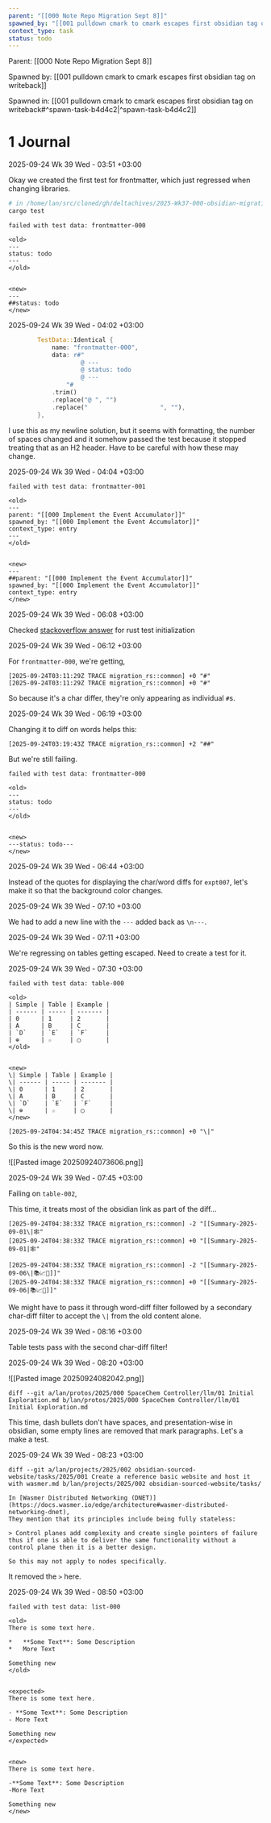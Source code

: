 ```yaml
---
parent: "[[000 Note Repo Migration Sept 8]]"
spawned_by: "[[001 pulldown cmark to cmark escapes first obsidian tag on writeback]]"
context_type: task
status: todo
---
```


Parent: [[000 Note Repo Migration Sept 8]]

Spawned by: [[001 pulldown cmark to cmark escapes first obsidian tag on writeback]] 

Spawned in: [[001 pulldown cmark to cmark escapes first obsidian tag on writeback#^spawn-task-b4d4c2|^spawn-task-b4d4c2]]

# 1 Journal

2025-09-24 Wk 39 Wed - 03:51 +03:00

Okay we created the first test for frontmatter, which just regressed when changing libraries.

```sh
# in /home/lan/src/cloned/gh/deltachives/2025-Wk37-000-obsidian-migration
cargo test
```

```
failed with test data: frontmatter-000

<old>
---
status: todo
---
</old>


<new>
---
##status: todo
</new>
```

2025-09-24 Wk 39 Wed - 04:02 +03:00

```rust
        TestData::Identical {
            name: "frontmatter-000",
            data: r#"
                    @ ---
                    @ status: todo
                    @ ---
                "#
            .trim()
            .replace("@ ", "")
            .replace("                    ", ""),
        },
```

I use this as my newline solution, but it seems with formatting, the number of spaces changed and it somehow passed the test because it stopped treating that as an H2 header. Have to be careful with how these may change.

2025-09-24 Wk 39 Wed - 04:04 +03:00

```
failed with test data: frontmatter-001

<old>
---
parent: "[[000 Implement the Event Accumulator]]"
spawned_by: "[[000 Implement the Event Accumulator]]"
context_type: entry
---
</old>


<new>
---
##parent: "[[000 Implement the Event Accumulator]]"
spawned_by: "[[000 Implement the Event Accumulator]]"
context_type: entry
</new>
```

2025-09-24 Wk 39 Wed - 06:08 +03:00

Checked [stackoverflow answer](https://stackoverflow.com/a/58006287/6944447) for rust test initialization

2025-09-24 Wk 39 Wed - 06:12 +03:00

For `frontmatter-000`, we're getting,

```
[2025-09-24T03:11:29Z TRACE migration_rs::common] +0 "#"
[2025-09-24T03:11:29Z TRACE migration_rs::common] +0 "#"
```

So because it's a char differ, they're only appearing as individual `#`s. 

2025-09-24 Wk 39 Wed - 06:19 +03:00

Changing it to diff on words helps this:

```
[2025-09-24T03:19:43Z TRACE migration_rs::common] +2 "##"
```

But we're still failing.

```
failed with test data: frontmatter-000

<old>
---
status: todo
---
</old>


<new>
---status: todo---
</new>
```

2025-09-24 Wk 39 Wed - 06:44 +03:00

Instead of the quotes for displaying the char/word diffs for `expt007`, let's make it so that the background color changes.

2025-09-24 Wk 39 Wed - 07:10 +03:00

We had to add a new line with the `---` added back as `\n---`. 

2025-09-24 Wk 39 Wed - 07:11 +03:00

We're regressing on tables getting escaped. Need to create a test for it.

2025-09-24 Wk 39 Wed - 07:30 +03:00

```
failed with test data: table-000

<old>
| Simple | Table | Example |
| ------ | ----- | ------- |
| 0      | 1     | 2       |
| A      | B     | C       |
| `D`    | `E`   | `F`     |
| ⊕      | ☆     | ◯       |
</old>


<new>
\| Simple | Table | Example |
\| ------ | ----- | ------- |
\| 0      | 1     | 2       |
\| A      | B     | C       |
\| `D`    | `E`   | `F`     |
\| ⊕      | ☆     | ◯       |
</new>
```

```
[2025-09-24T04:34:45Z TRACE migration_rs::common] +0 "\|"
```

So this is the new word now.

![[Pasted image 20250924073606.png]]


2025-09-24 Wk 39 Wed - 07:45 +03:00

Failing on `table-002`,

This time, it treats most of the obsidian link as part of the diff...

```
[2025-09-24T04:38:33Z TRACE migration_rs::common] -2 "[[Summary-2025-09-01\|🕸️"
[2025-09-24T04:38:33Z TRACE migration_rs::common] +0 "[[Summary-2025-09-01|🕸️"

[2025-09-24T04:38:33Z TRACE migration_rs::common] -2 "[[Summary-2025-09-06\|📚📈🎲]]"
[2025-09-24T04:38:33Z TRACE migration_rs::common] +0 "[[Summary-2025-09-06|📚📈🎲]]"
```

We might have to pass it through word-diff filter followed by a secondary char-diff filter to accept the `\|` from the old content alone.

2025-09-24 Wk 39 Wed - 08:16 +03:00

Table tests pass with the second char-diff filter!

2025-09-24 Wk 39 Wed - 08:20 +03:00

![[Pasted image 20250924082042.png]]

```
diff --git a/lan/protos/2025/000 SpaceChem Controller/llm/01 Initial Exploration.md b/lan/protos/2025/000 SpaceChem Controller/llm/01 Initial Exploration.md
```

This time, dash bullets don't have spaces, and presentation-wise in obsidian, some empty lines are removed that mark paragraphs. Let's a make a test.

2025-09-24 Wk 39 Wed - 08:23 +03:00

```
diff --git a/lan/projects/2025/002 obsidian-sourced-website/tasks/2025/001 Create a reference basic website and host it with wasmer.md b/lan/projects/2025/002 obsidian-sourced-website/tasks/
```

```
In [Wasmer Distributed Networking (DNET)](https://docs.wasmer.io/edge/architecture#wasmer-distributed-networking-dnet), 
They mention that its principles include being fully stateless:

> Control planes add complexity and create single pointers of failure thus if one is able to deliver the same functionality without a control plane then it is a better design.

So this may not apply to nodes specifically.
```

It removed the `>` here.

2025-09-24 Wk 39 Wed - 08:50 +03:00

```
failed with test data: list-000

<old>
There is some text here.

*   **Some Text**: Some Description
*   More Text

Something new
</old>


<expected>
There is some text here.

- **Some Text**: Some Description
- More Text

Something new
</expected>


<new>
There is some text here.

-**Some Text**: Some Description
-More Text

Something new
</new>
```


